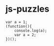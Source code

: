 js-puzzles
==========

```
var a = 1;
(function(){
    console.log(a);
    var a = 2;    
})();
```
